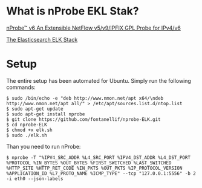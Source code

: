 # What is nProbe EKL Stak?

[nProbe™ v6 An Extensible NetFlow v5/v9/IPFIX GPL Probe for IPv4/v6](http://www.ntop.org/products/nprobe/)

[The Elasticsearch ELK Stack](http://www.elasticsearch.org/overview/)

# Setup

The entire setup has been automated for Ubuntu. Simply run the following commands:

```
$ sudo /bin/echo -e "deb http://www.nmon.net/apt x64/\ndeb http://www.nmon.net/apt all/" > /etc/apt/sources.list.d/ntop.list
$ sudo apt-get update
$ sudo apt-get install nprobe
$ git clone https://github.com/fontanellif/nprobe-ELK.git
$ cd nprobe-ELK
$ chmod +x elk.sh
$ sudo ./elk.sh
```

Than you need to run nProbe:

```
$ nprobe -T "%IPV4_SRC_ADDR %L4_SRC_PORT %IPV4_DST_ADDR %L4_DST_PORT %PROTOCOL %IN_BYTES %OUT_BYTES %FIRST_SWITCHED %LAST_SWITCHED %HTTP_SITE %HTTP_RET_CODE %IN_PKTS %OUT_PKTS %IP_PROTOCOL_VERSION %APPLICATION_ID %L7_PROTO_NAME %ICMP_TYPE" --tcp "127.0.0.1:5556" -b 2 -i eth0 --json-labels
```
